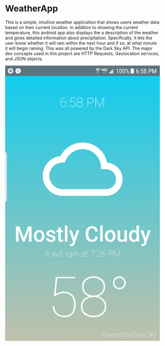 # WeatherApp

This is a simple, intuitive weather application that shows users weather data based on their current location. In addition to showing the current temperature, this android app also displays the a description of the weather and gives detailed information about precipitation. Specifically, it lets the user know whether it will rain within the next hour and if so, at what minute it will begin raining. This was all powered by the Dark Sky API. The major dev concepts used in this project are HTTP Requests, Geolocation services, and JSON objects.

![Alt text](/main_weather.png?raw=true "Main")
